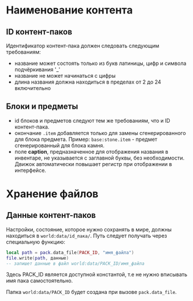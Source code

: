 # Наименование контента

## ID контент-паков

Идентификатор контент-пака должен следовать следующим требованиям:
- название может состоять только из букв латиницы, цифр и символа подчёркивания '\_'
- название не может начинаться с цифры
- длина названия должна находиться в пределах от 2 до 24 включительно

## Блоки и предметы

- id блоков и предметов следуют тем же требованиям, что и ID контент-пака.
- окончание `.item` добавляется только для замены сгенерированного для блока предмета. Пример: `base:stone.item` - предмет сгенерированный для блока камня.
- поле **caption**, предназначенное для отображения названия в инвентаре, не указывается с заглавной буквы, без необходимости. Движок автоматически повышает регистр при отображении в интерфейсе.

# Хранение файлов

## Данные контент-паков

Настройки, состояние, которое нужно сохранять в мире, должны находиться в `world:data/id_пака/`. Путь следует получать через специальную функцию: 
```lua
local path = pack.data_file(PACK_ID, "имя_файла")
file.write(path, данные)
-- запишет данные в файл world:data/PACK_ID/имя_файла
```
Здесь PACK_ID является доступной константой, т.е не нужно вписывать имя пака самостоятельно.

Папка `world:data/PACK_ID` будет создана при вызове `pack.data_file`.
